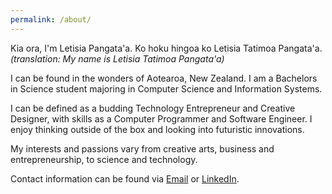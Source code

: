 ```yaml
---
permalink: /about/
---
```


Kia ora, I'm Letisia Pangata'a. Ko hoku hingoa ko Letisia Tatimoa Pangata'a. *(translation: My name is Letisia Tatimoa Pangata'a)*

I can be found in the wonders of Aotearoa, New Zealand. I am a Bachelors in Science student majoring in Computer Science and Information Systems.

I can be defined as a budding Technology Entrepreneur and Creative Designer, with skills as a Computer Programmer and Software Engineer. I enjoy thinking outside of the box and looking into futuristic innovations.

My interests and passions vary from creative arts, business and entrepreneurship, to science and technology.

Contact information can be found via [Email](mailto:lpan375@aucklanduni.ac.nz) or [LinkedIn](https://www.linkedin.com/in/letisiapangataa/). 